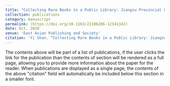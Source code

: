 ```yaml
---
title: "Collecting Rare Books in a Public Library: Jiangsu Provincial Guoxue Library in the Nanjing Decade (1927-1937)"
collection: publications
category: manuscript
permalink: (https://doi.org/10.1163/22106286-12341342)
date: Oct. 2020
venue: 'East Asian Publishing and Society'
citation: 'Yi Shan. “Collecting Rare Books in a Public Library: Jiangsu Provincial Guoxue Library in the Nanjing Decade (1927-1937),” East Asian Publishing and Society (Leiden: Brill), No.10 (2), Oct 2020, 125–158.'
---
```

The contents above will be part of a list of publications, if the user clicks the link for the publication than the contents of section will be rendered as a full page, allowing you to provide more information about the paper for the reader. When publications are displayed as a single page, the contents of the above "citation" field will automatically be included below this section in a smaller font.
